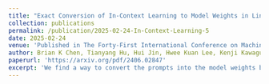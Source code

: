 ```yaml
---
title: "Exact Conversion of In-Context Learning to Model Weights in Linearized-Attention Transformers"
collection: publications
permalink: /publication/2025-02-24-In-Context-Learning-5
date: 2025-02-24
venue: 'Published in The Forty-First International Conference on Machine Learning (ICML 2024)'
author: Brian K Chen, Tianyang Hu, Hui Jin, Hwee Kuan Lee, Kenji Kawaguchi
paperurl: 'https://arxiv.org/pdf/2406.02847'
excerpt: 'We find a way to convert the prompts into the model weights by introducing an extra bias term into the attention module.'
---
```

<!-- excerpt: 'This paper is about the number 1. The number 2 is left for future work.' -->
<!-- citation: 'Jin, Hui, et al. &quot Noisy Subgraph Isomorphisms on Multiplex Networks. &quot <i>2019 IEEE International Conference on Big Data (Big Data)</i>. IEEE Computer Society, 2019.' -->

<!-- This paper is about the number 1. The number 2 is left for future work. -->

<!-- [Download paper here](https://www.math.ucla.edu/~bertozzi/papers/HuiJin-UCLA-Final-BIGDATA2019.pdf) -->
<!-- https://www.computer.org/csdl/proceedings-article/big-data/2019/09005645/1hJrOpGmfNm -->
<!-- Recommended citation: Your Name, You. (2009). "Paper Title Number 1." <i>Journal 1</i>. 1(1). -->
